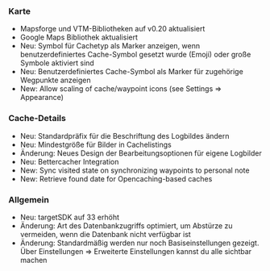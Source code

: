 ### Karte
- Mapsforge und VTM-Bibliotheken auf v0.20 aktualisiert
- Google Maps Bibliothek aktualisiert
- Neu: Symbol für Cachetyp als Marker anzeigen, wenn benutzerdefiniertes Cache-Symbol gesetzt wurde (Emoji) oder große Symbole aktiviert sind
- Neu: Benutzerdefiniertes Cache-Symbol als Marker für zugehörige Wegpunkte anzeigen
- New: Allow scaling of cache/waypoint icons (see Settings => Appearance)

### Cache-Details
- Neu: Standardpräfix für die Beschriftung des Logbildes ändern
- Neu: Mindestgröße für Bilder in Cachelistings
- Änderung: Neues Design der Bearbeitungsoptionen für eigene Logbilder
- Neu: Bettercacher Integration
- New: Sync visited state on synchronizing waypoints to personal note
- New: Retrieve found date for Opencaching-based caches

### Allgemein
- Neu: targetSDK auf 33 erhöht
- Änderung: Art des Datenbankzugriffs optimiert, um Abstürze zu vermeiden, wenn die Datenbank nicht verfügbar ist
- Änderung: Standardmäßig werden nur noch Basiseinstellungen gezeigt. Über Einstellungen => Erweiterte Einstellungen kannst du alle sichtbar machen

